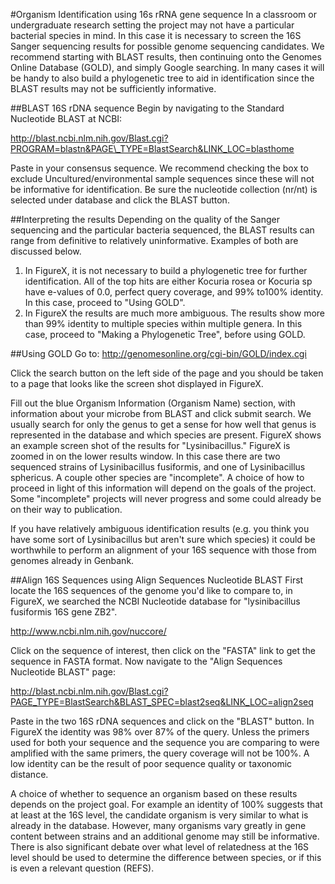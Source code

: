 #Organism Identification using 16s rRNA gene sequence
In a classroom or undergraduate research setting the project may not have a particular bacterial species in mind. In this case it is necessary to screen the 16S Sanger sequencing results for possible genome sequencing candidates.  We recommend starting with BLAST results, then continuing onto the Genomes Online Database (GOLD), and simply Google searching.  In many cases it will be handy to also build a phylogenetic tree to aid in identification since the BLAST results may not be sufficiently informative.

##BLAST 16S rDNA sequence
Begin by navigating to the Standard Nucleotide BLAST at NCBI:

http://blast.ncbi.nlm.nih.gov/Blast.cgi?PROGRAM=blastn&PAGE\_TYPE=BlastSearch&LINK_LOC=blasthome

Paste in your consensus sequence.  We recommend checking the box to exclude Uncultured/environmental sample sequences since these will not be informative for identification. Be sure the nucleotide collection (nr/nt) is selected under database and click the BLAST button.

##Interpreting the results
Depending on the quality of the Sanger sequencing and the particular bacteria sequenced, the BLAST results can range from definitive to relatively uninformative. Examples of both are discussed below.

1. In FigureX, it is not necessary to build a phylogenetic tree for further identification. All of the top hits are either Kocuria rosea or Kocuria sp have e-values of 0.0, perfect query coverage, and 99% to100% identity. In this case, proceed to "Using GOLD".
2. In FigureX the results are much more ambiguous. The results show more than 99% identity to multiple species within multiple genera. In this case, proceed to "Making a Phylogenetic Tree", before using GOLD.

##Using GOLD
Go to: http://genomesonline.org/cgi-bin/GOLD/index.cgi

Click the search button on the left side of the page and you should be taken to a page that looks like the screen shot displayed in FigureX.

Fill out the blue Organism Information (Organism Name) section, with information about your microbe from BLAST and click submit search.  We usually search for only the genus to get a sense for how well that genus is represented in the database and which species are present. FigureX shows an example screen shot of the results for "Lysinibacillus." FigureX is zoomed in on the lower results window. In this case there are two sequenced strains of Lysinibacillus fusiformis, and one of Lysinibacillus sphericus. A couple other species are "incomplete". A choice of how to proceed in light of this information will depend on the goals of the project. Some "incomplete" projects will never progress and some could already be on their way to publication.

If you have relatively ambiguous identification results (e.g. you think you have some sort of Lysinibacillus but aren't sure which species) it could be worthwhile to perform an alignment of your 16S sequence with those from genomes already in Genbank.

##Align 16S Sequences using Align Sequences Nucleotide BLAST
First locate the 16S sequences of the genome you'd like to compare to, in FigureX, we searched the NCBI Nucleotide database for "lysinibacillus fusiformis 16S gene ZB2".

http://www.ncbi.nlm.nih.gov/nuccore/

Click on the sequence of interest, then click on the "FASTA" link to get the sequence in FASTA format. Now navigate to the "Align Sequences Nucleotide BLAST" page:

http://blast.ncbi.nlm.nih.gov/Blast.cgi?PAGE_TYPE=BlastSearch&BLAST_SPEC=blast2seq&LINK_LOC=align2seq

Paste in the two 16S rDNA sequences and click on the "BLAST" button. In FigureX the identity was 98% over 87% of the query. Unless the primers used for both your sequence and the sequence you are comparing to were amplified with the same primers, the query coverage will not be 100%.  A low identity can be the result of poor sequence quality or taxonomic distance. 

A choice of whether to sequence an organism based on these results depends on the project goal. For example an identity of 100% suggests that at least at the 16S level, the candidate organism is very similar to what is already in the database. However, many organisms vary greatly in gene content between strains and an additional genome may still be informative. There is also significant debate over what level of relatedness at the 16S level should be used to determine the difference between species, or if this is even a relevant question (REFS).






